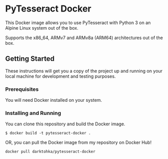 # PyTesseract Docker
This Docker image allows you to use PyTesseract with Python 3 on an Alpine Linux system out of the box.

Supports the x86_64, ARMv7 and ARMv8a (ARM64) architectures out of the box.

## Getting Started
These instructions will get you a copy of the project up and running on your local machine for development and testing purposes.

### Prerequisites

You will need Docker installed on your system.

### Installing and Running

You can clone this repository and build the Docker image.

```
$ docker build -t pytesseract-docker .
```

OR, you can pull the Docker image from my repository on Docker Hub!

```
docker pull darktohka/pytesseract-docker
```